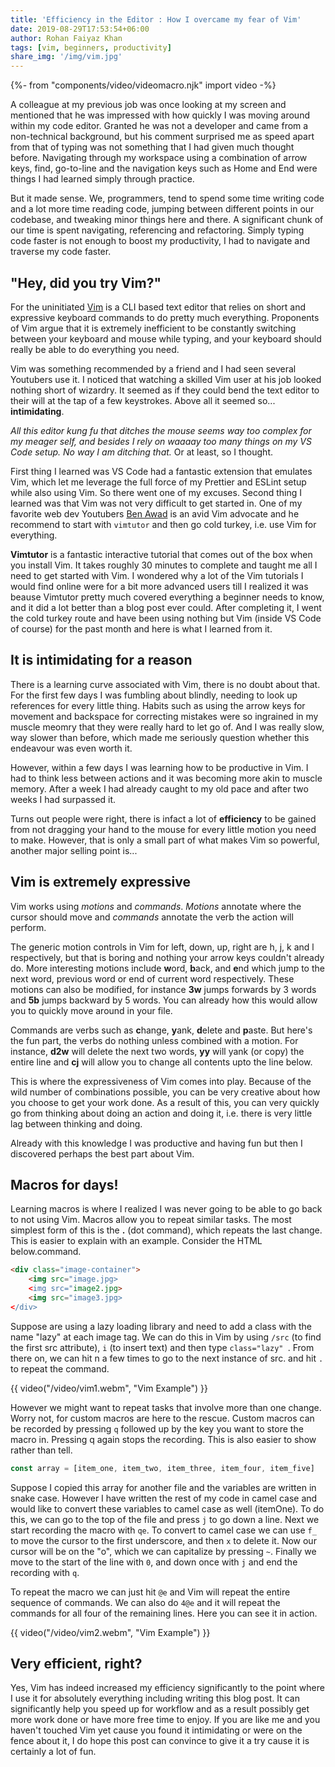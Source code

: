 ```yaml
---
title: 'Efficiency in the Editor : How I overcame my fear of Vim'
date: 2019-08-29T17:53:54+06:00
author: Rohan Faiyaz Khan
tags: [vim, beginners, productivity]
share_img: '/img/vim.jpg'
---
```


{%- from "components/video/videomacro.njk" import video -%}

A colleague at my previous job was once looking at my screen and mentioned that he was impressed with how quickly I was moving around within my code editor. Granted he was not a developer and came from a non-technical background, but his comment surprised me as speed apart from that of typing was not something that I had given much thought before. Navigating through my workspace using a combination of arrow keys, find, go-to-line and the navigation keys such as Home and End were things I had learned simply through practice.

But it made sense. We, programmers, tend to spend some time writing code and a lot more time reading code, jumping between different points in our codebase, and tweaking minor things here and there. A significant chunk of our time is spent navigating, referencing and refactoring. Simply typing code faster is not enough to boost my productivity, I had to navigate and traverse my code faster.

## "Hey, did you try Vim?"

For the uninitiated [Vim](https://www.vim.org/) is a CLI based text editor that relies on short and expressive keyboard commands to do pretty much everything. Proponents of Vim argue that it is extremely inefficient to be constantly switching between your keyboard and mouse while typing, and your keyboard should really be able to do everything you need.

Vim was something recommended by a friend and I had seen several Youtubers use it. I noticed that watching a skilled Vim user at his job looked nothing short of wizardry. It seemed as if they could bend the text editor to their will at the tap of a few keystrokes. Above all it seemed so... **intimidating**.

_All this editor kung fu that ditches the mouse seems way too complex for my meager self, and besides I rely on waaaay too many things on my VS Code setup. No way I am ditching that._ Or at least, so I thought.

First thing I learned was VS Code had a fantastic extension that emulates Vim, which let me leverage the full force of my Prettier and ESLint setup while also using Vim. So there went one of my excuses. Second thing I learned was that Vim was not very difficult to get started in. One of my favorite web dev Youtubers [Ben Awad](https://www.youtube.com/user/99baddawg) is an avid Vim advocate and he recommend to start with `vimtutor` and then go cold turkey, i.e. use Vim for everything.

**Vimtutor** is a fantastic interactive tutorial that comes out of the box when you install Vim. It takes roughly 30 minutes to complete and taught me all I need to get started with Vim. I wondered why a lot of the Vim tutorials I would find online were for a bit more advanced users till I realized it was beause Vimtutor pretty much covered everything a beginner needs to know, and it did a lot better than a blog post ever could. After completing it, I went the cold turkey route and have been using nothing but Vim (inside VS Code of course) for the past month and here is what I learned from it.

## It is intimidating for a reason

There is a learning curve associated with Vim, there is no doubt about that. For the first few days I was fumbling about blindly, needing to look up references for every little thing. Habits such as using the arrow keys for movement and backspace for correcting mistakes were so ingrained in my muscle meomry that they were really hard to let go of. And I was really slow, way slower than before, which made me seriously question whether this endeavour was even worth it.

However, within a few days I was learning how to be productive in Vim. I had to think less between actions and it was becoming more akin to muscle memory. After a week I had already caught to my old pace and after two weeks I had surpassed it.

Turns out people were right, there is infact a lot of **efficiency** to be gained from not dragging your hand to the mouse for every little motion you need to make. However, that is only a small part of what makes Vim so powerful, another major selling point is...

## Vim is extremely expressive

Vim works using _motions_ and _commands_. _Motions_ annotate where the cursor should move and _commands_ annotate the verb the action will perform.

The generic motion controls in Vim for left, down, up, right are h, j, k and l respectively, but that is boring and nothing your arrow keys couldn't already do. More interesting motions include **w**ord, **b**ack, and **e**nd which jump to the next word, previous word or end of current word respectively. These motions can also be modified, for instance **3w** jumps forwards by 3 words and **5b** jumps backward by 5 words. You can already how this would allow you to quickly move around in your file.

Commands are verbs such as **c**hange, **y**ank, **d**elete and **p**aste. But here's the fun part, the verbs do nothing unless combined with a motion. For instance, **d2w** will delete the next two words, **yy** will yank (or copy) the entire line and **cj** will allow you to change all contents upto the line below.

This is where the expressiveness of Vim comes into play. Because of the wild number of combinations possible, you can be very creative about how you choose to get your work done. As a result of this, you can very quickly go from thinking about doing an action and doing it, i.e. there is very little lag between thinking and doing.

Already with this knowledge I was productive and having fun but then I discovered perhaps the best part about Vim.

## Macros for days!

Learning macros is where I realized I was never going to be able to go back to not using Vim. Macros allow you to repeat similar tasks. The most simplest form of this is the **.** (dot command), which repeats the last change. This is easier to explain with an example. Consider the HTML below.command.

```html
<div class="image-container">
    <img src="image.jpg>
    <img src="image2.jpg>
    <img src="image3.jpg>
</div>
```

Suppose are using a lazy loading library and need to add a class with the name "lazy" at each image tag. We can do this in Vim by using `/src` (to find the first src attribute), `i` (to insert text) and then type `class="lazy" `. From there on, we can hit n a few times to go to the next instance of src. and hit `.` to repeat the command.

{{ video("/video/vim1.webm", "Vim Example") }}

However we might want to repeat tasks that involve more than one change. Worry not, for custom macros are here to the rescue. Custom macros can be recorded by pressing `q` followed up by the key you want to store the macro in. Pressing q again stops the recording. This is also easier to show rather than tell.

```javascript
const array = [item_one, item_two, item_three, item_four, item_five]
```

Suppose I copied this array for another file and the variables are written in snake case. However I have written the rest of my code in camel case and would like to convert these variables to camel case as well (itemOne). To do this, we can go to the top of the file and press `j` to go down a line. Next we start recording the macro with `qe`. To convert to camel case we can use `f_` to move the cursor to the first underscore, and then `x` to delete it. Now our cursor will be on the "o", which we can capitalize by pressing `~`. Finally we move to the start of the line with `0`, and down once with `j` and end the recording with `q`.

To repeat the macro we can just hit `@e` and Vim will repeat the entire sequence of commands. We can also do `4@e` and it will repeat the commands for all four of the remaining lines. Here you can see it in action.

{{ video("/video/vim2.webm", "Vim Example") }}

## Very efficient, right?

Yes, Vim has indeed increased my efficiency significantly to the point where I use it for absolutely everything including writing this blog post. It can significantly help you speed up for workflow and as a result possibly get more work done or have more free time to enjoy. If you are like me and you haven't touched Vim yet cause you found it intimidating or were on the fence about it, I do hope this post can convince to give it a try cause it is certainly a lot of fun.

